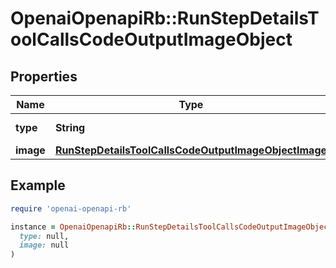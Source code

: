 # OpenaiOpenapiRb::RunStepDetailsToolCallsCodeOutputImageObject

## Properties

| Name | Type | Description | Notes |
| ---- | ---- | ----------- | ----- |
| **type** | **String** | Always &#x60;image&#x60;. |  |
| **image** | [**RunStepDetailsToolCallsCodeOutputImageObjectImage**](RunStepDetailsToolCallsCodeOutputImageObjectImage.md) |  |  |

## Example

```ruby
require 'openai-openapi-rb'

instance = OpenaiOpenapiRb::RunStepDetailsToolCallsCodeOutputImageObject.new(
  type: null,
  image: null
)
```

